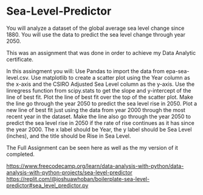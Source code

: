 # Sea-Level-Predictor
You will analyze a dataset of the global average sea level change since 1880. You will use the data to predict the sea level change through year 2050.

This was an assignment that was done in order to achieve my Data Analytic certificate.

In this assingment you will:
Use Pandas to import the data from epa-sea-level.csv.
Use matplotlib to create a scatter plot using the Year column as the x-axis and the CSIRO Adjusted Sea Level column as the y-axis.
Use the linregress function from scipy.stats to get the slope and y-intercept of the line of best fit. Plot the line of best fit over the top of the scatter plot. Make the line go through the year 2050 to predict the sea level rise in 2050.
Plot a new line of best fit just using the data from year 2000 through the most recent year in the dataset. Make the line also go through the year 2050 to predict the sea level rise in 2050 if the rate of rise continues as it has since the year 2000.
The x label should be Year, the y label should be Sea Level (inches), and the title should be Rise in Sea Level.

The Full Assignment can be seen here as well as the my version of it completed.

https://www.freecodecamp.org/learn/data-analysis-with-python/data-analysis-with-python-projects/sea-level-predictor
https://replit.com/@joshuawhoban/boilerplate-sea-level-predictor#sea_level_predictor.py

